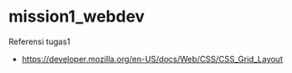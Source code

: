 # mission1_webdev

Referensi tugas1
- https://developer.mozilla.org/en-US/docs/Web/CSS/CSS_Grid_Layout
